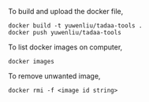 To build and upload the docker file,

```
docker build -t yuwenliu/tadaa-tools .
docker push yuwenliu/tadaa-tools
```

To list docker images on computer,

```
docker images
```

To remove unwanted image,

```
docker rmi -f <image id string>
```
